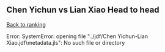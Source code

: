 ## Chen Yichun vs Lian Xiao Head to head

[Back to ranking](../../index.md)




Error: SystemError: opening file "../jdf/Chen Yichun-Lian Xiao.jdf\\metadata.jls": No such file or directory




